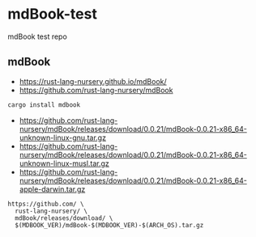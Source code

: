 # mdBook-test
mdBook test repo

## mdBook

- <https://rust-lang-nursery.github.io/mdBook/>
- <https://github.com/rust-lang-nursery/mdBook>

```sh
cargo install mdbook
```

- <https://github.com/rust-lang-nursery/mdBook/releases/download/0.0.21/mdBook-0.0.21-x86_64-unknown-linux-gnu.tar.gz>
- <https://github.com/rust-lang-nursery/mdBook/releases/download/0.0.21/mdBook-0.0.21-x86_64-unknown-linux-musl.tar.gz>
- <https://github.com/rust-lang-nursery/mdBook/releases/download/0.0.21/mdBook-0.0.21-x86_64-apple-darwin.tar.gz>

```
https://github.com/ \
  rust-lang-nursery/ \
  mdBook/releases/download/ \
  $(MDBOOK_VER)/mdBook-$(MDBOOK_VER)-$(ARCH_OS).tar.gz
```
